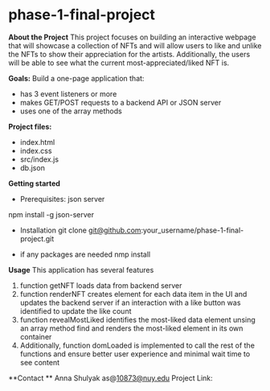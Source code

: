# phase-1-final-project

**About the Project**
This project focuses on building an interactive webpage 
that will showcase a collection of NFTs and will allow users
to like and unlike the NFTs to show their appreciation for the artists.
Additionally, the users will be able to see what the current 
most-appreciated/liked NFT is.

**Goals:**
Build a one-page application that:
- has 3 event listeners or more
- makes GET/POST requests to a backend API or JSON server
- uses one of the array methods 

**Project files:**
- index.html
- index.css
- src/index.js
- db.json


**Getting started**

- Prerequisites: 
json server

npm install -g json-server

- Installation 
git clone git@github.com:your_username/phase-1-final-project.git

* if any packages are needed
nmp install

**Usage**
This application has several features

1. function getNFT loads data from backend server 
2. function renderNFT creates element for each data item in the UI and updates the backend server if an interaction with a like button was identified to update the like count
3. function revealMostLiked identifies the most-liked data element unsing an array method find and renders the most-liked element in its own container
4. Additionally, function domLoaded is implemented to call the rest of the functions and ensure better user experience and minimal wait time to see content

**Contact **
Anna Shulyak as@10873@nuy.edu
Project Link: 

